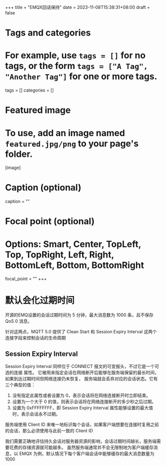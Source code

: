 +++
title = "EMQX回话保持"
date = 2023-11-08T15:38:31+08:00
draft = false

# Tags and categories
# For example, use `tags = []` for no tags, or the form `tags = ["A Tag", "Another Tag"]` for one or more tags.
tags = []
categories = []

# Featured image
# To use, add an image named `featured.jpg/png` to your page's folder. 
[image]
  # Caption (optional)
  caption = ""

  # Focal point (optional)
  # Options: Smart, Center, TopLeft, Top, TopRight, Left, Right, BottomLeft, Bottom, BottomRight
  focal_point = ""
+++

# 默认会化过期时间

开源的EMQ设置的会话过期时间为 5 分钟，最大消息数为 1000 条，且不保存 QoS 0 消息。


针对这两点，MQTT 5.0 提供了 Clean Start 和 Session Expiry Interval 这两个连接字段来控制会话的生命周期


## Session Expiry Interval

Session Expiry Interval 同样位于 CONNECT 报文的可变报头，不过它是一个可选的连接 属性。
它被用来指定会话在网络断开后能够在服务端保留的最长时间，如果到达过期时间但网络连接仍未恢复，
服务端就会丢弃对应的会话状态。它有三个典型的值：

1. 没有指定此属性或者设置为 0，表示会话将在网络连接断开时立即结束。
2. 设置为一个大于 0 的值，则表示会话将在网络连接断开的多少秒之后过期。
3. 设置为 0xFFFFFFFF，即 Session Expiry Interval 属性能够设置的最大值时，表示会话永不过期。


服务端使用 Client ID 来唯一地标识每个会话，如果客户端想要在连接时复用之前的会话，那么必须使用与此前一致的 Client ID




我们需要正确地评估持久会话对服务器资源的影响，会话过期时间越长，服务端需要花费的存储资源就可能越多。
虽然服务端通常并不会无限制地为客户端缓存消息，以 EMQX 为例，默认情况下每个客户端会话中能够缓存的最大消息数量为1000

